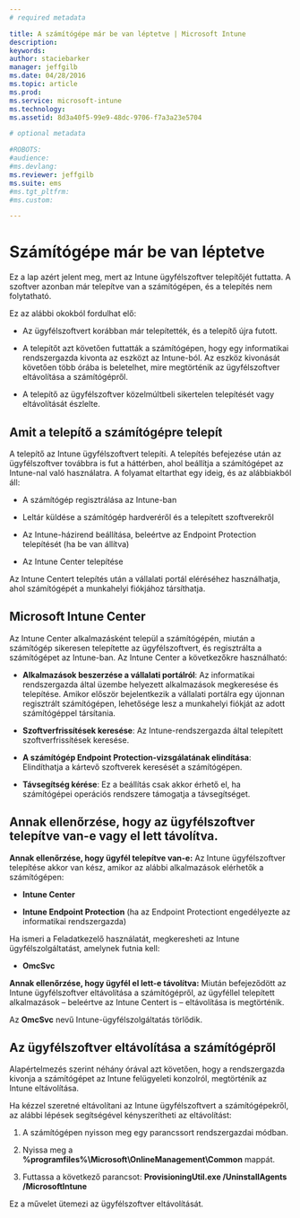 ```yaml
---
# required metadata

title: A számítógépe már be van léptetve | Microsoft Intune
description:
keywords:
author: staciebarker
manager: jeffgilb
ms.date: 04/28/2016
ms.topic: article
ms.prod:
ms.service: microsoft-intune
ms.technology:
ms.assetid: 8d3a40f5-99e9-48dc-9706-f7a3a23e5704

# optional metadata

#ROBOTS:
#audience:
#ms.devlang:
ms.reviewer: jeffgilb
ms.suite: ems
#ms.tgt_pltfrm:
#ms.custom:

---
```



# Számítógépe már be van léptetve
Ez a lap azért jelent meg, mert az Intune ügyfélszoftver telepítőjét futtatta. A szoftver azonban már telepítve van a számítógépen, és a telepítés nem folytatható.

Ez az alábbi okokból fordulhat elő:

-   Az ügyfélszoftvert korábban már telepítették, és a telepítő újra futott.

-   A telepítőt azt követően futtatták a számítógépen, hogy egy informatikai rendszergazda kivonta az eszközt az Intune-ból. Az eszköz kivonását követően több órába is beletelhet, mire megtörténik az ügyfélszoftver eltávolítása a számítógépről.

-   A telepítő az ügyfélszoftver közelmúltbeli sikertelen telepítését vagy eltávolítását észlelte.

## Amit a telepítő a számítógépre telepít
A telepítő az Intune ügyfélszoftvert telepíti. A telepítés befejezése után az ügyfélszoftver továbbra is fut a háttérben, ahol beállítja a számítógépet az Intune-nal való használatra. A folyamat eltarthat egy ideig, és az alábbiakból áll:

-   A számítógép regisztrálása az Intune-ban

-   Leltár küldése a számítógép hardveréről és a telepített szoftverekről

-   Az Intune-házirend beállítása, beleértve az Endpoint Protection telepítését (ha be van állítva)

-   Az Intune Center telepítése

Az Intune Centert telepítés után a vállalati portál eléréséhez használhatja, ahol számítógépét a munkahelyi fiókjához társíthatja.

## Microsoft Intune Center
Az Intune Center alkalmazásként települ a számítógépén, miután a számítógép sikeresen telepítette az ügyfélszoftvert, és regisztrálta a számítógépet az Intune-ban. Az Intune Center a következőkre használható:

-   **Alkalmazások beszerzése a vállalati portálról**: Az informatikai rendszergazda által üzembe helyezett alkalmazások megkeresése és telepítése. Amikor először bejelentkezik a vállalati portálra egy újonnan regisztrált számítógépen, lehetősége lesz a munkahelyi fiókját az adott számítógéppel társítania.

-   **Szoftverfrissítések keresése**: Az Intune-rendszergazda által telepített szoftverfrissítések keresése.

-   **A számítógép Endpoint Protection-vizsgálatának elindítása**: Elindíthatja a kártevő szoftverek keresését a számítógépen.

-   **Távsegítség kérése**: Ez a beállítás csak akkor érhető el, ha számítógépei operációs rendszere támogatja a távsegítséget.

## Annak ellenőrzése, hogy az ügyfélszoftver telepítve van-e vagy el lett távolítva.
**Annak ellenőrzése, hogy ügyfél telepítve van-e:**
Az Intune ügyfélszoftver telepítése akkor van kész, amikor az alábbi alkalmazások elérhetők a számítógépen:

-   **Intune Center**

-   **Intune Endpoint Protection** (ha az Endpoint Protectiont engedélyezte az informatikai rendszergazda)

Ha ismeri a Feladatkezelő használatát, megkeresheti az Intune ügyfélszolgáltatást, amelynek futnia kell:

-   **OmcSvc**

**Annak ellenőrzése, hogy ügyfél el lett-e távolítva:**
Miután befejeződött az Intune ügyfélszoftver eltávolítása a számítógépről, az ügyféllel telepített alkalmazások – beleértve az Intune Centert is – eltávolítása is megtörténik.

Az **OmcSvc** nevű Intune-ügyfélszolgáltatás törlődik.

## Az ügyfélszoftver eltávolítása a számítógépről
Alapértelmezés szerint néhány órával azt követően, hogy a rendszergazda kivonja a számítógépet az Intune felügyeleti konzolról, megtörténik az Intune eltávolítása.

Ha kézzel szeretné eltávolítani az Intune ügyfélszoftvert a számítógépekről, az alábbi lépések segítségével kényszerítheti az eltávolítást:

1.  A számítógépen nyisson meg egy parancssort rendszergazdai módban.

2.  Nyissa meg a **%programfiles%\Microsoft\OnlineManagement\Common** mappát.

3.  Futtassa a következő parancsot: **ProvisioningUtil.exe /UninstallAgents /MicrosoftIntune**

Ez a művelet ütemezi az ügyfélszoftver eltávolítását.



<!--HONumber=May16_HO1-->


